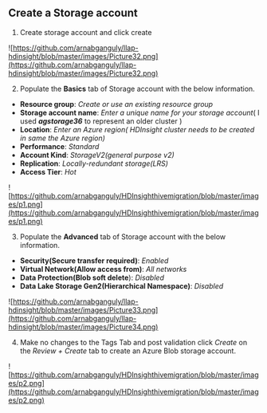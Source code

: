 

## Create a Storage account 

1. Create storage account and click create

![https://github.com/arnabganguly/llap-hdinsight/blob/master/images/Picture32.png](https://github.com/arnabganguly/llap-hdinsight/blob/master/images/Picture32.png)


2. Populate the  **Basics**  tab of Storage account with the below information.

-   **Resource group**:  _Create or use an existing resource group_
-   **Storage account name**:  _Enter a unique name for your storage account_( I used ***agstorage36*** to represent an older cluster )
-   **Location**:  _Enter an Azure region( HDInsight cluster needs to be created in same the Azure region)_
-   **Performance**:  _Standard_
-   **Account Kind**:  _StorageV2(general purpose v2)_
-   **Replication**:  _Locally-redundant storage(LRS)_
-   **Access Tier**:  _Hot_


![https://github.com/arnabganguly/HDInsighthivemigration/blob/master/images/p1.png](https://github.com/arnabganguly/HDInsighthivemigration/blob/master/images/p1.png)

3. Populate the  **Advanced**  tab of Storage account with the below information.

-   **Security(Secure transfer required)**:  _Enabled_
-   **Virtual Network(Allow access from)**:  _All networks_
-   **Data Protection(Blob soft delete**):  _Disabled_
-   **Data Lake Storage Gen2(Hierarchical Namespace)**:  _Disabled_


![https://github.com/arnabganguly/llap-hdinsight/blob/master/images/Picture33.png](https://github.com/arnabganguly/llap-hdinsight/blob/master/images/Picture34.png)

4. Make no changes to the Tags Tab and post validation click _Create_ on the _Review + Create_ tab to create an Azure Blob storage account.

![https://github.com/arnabganguly/HDInsighthivemigration/blob/master/images/p2.png](https://github.com/arnabganguly/HDInsighthivemigration/blob/master/images/p2.png)





<!--stackedit_data:
eyJoaXN0b3J5IjpbNTIwOTIzMzUzXX0=
-->